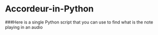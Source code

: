 # Accordeur-in-Python
###Here is a single Python script that you can use to find what is the note playing in an audio 
